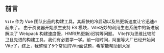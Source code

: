 ## 前言

`Vite` 作为 Vue 团队出品的构建工具，其超快的冷启动以及热更新速度让它迅速🔥起来了。
由于浏览器开始原生支持 ES 模块，Vite巧妙的利用生态系统中的新进展解决了 Webpack 构建速度慢，HMR(热更新)迟钝等问题。
Vite作为思维比较前卫且先进的构建工具，我们有必要学一学。前一段时间，阿里等大厂已经开始问 Vite了，综上，我整理了5个常见的Vite面试题，希望能帮助到大家